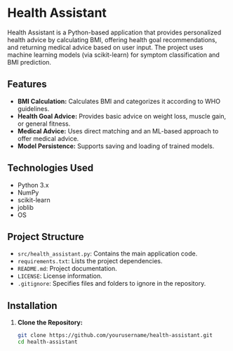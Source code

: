 # Health Assistant

Health Assistant is a Python-based application that provides personalized health advice by calculating BMI, offering health goal recommendations, and returning medical advice based on user input. The project uses machine learning models (via scikit-learn) for symptom classification and BMI prediction.

## Features

- **BMI Calculation:** Calculates BMI and categorizes it according to WHO guidelines.
- **Health Goal Advice:** Provides basic advice on weight loss, muscle gain, or general fitness.
- **Medical Advice:** Uses direct matching and an ML-based approach to offer medical advice.
- **Model Persistence:** Supports saving and loading of trained models.

## Technologies Used

- Python 3.x
- NumPy
- scikit-learn
- joblib
- OS

## Project Structure

- `src/health_assistant.py`: Contains the main application code.
- `requirements.txt`: Lists the project dependencies.
- `README.md`: Project documentation.
- `LICENSE`: License information.
- `.gitignore`: Specifies files and folders to ignore in the repository.

## Installation

1. **Clone the Repository:**

   ```bash
   git clone https://github.com/yourusername/health-assistant.git
   cd health-assistant
